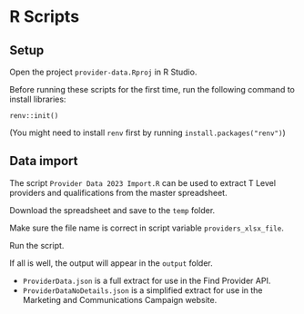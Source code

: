 # R Scripts

## Setup

Open the project `provider-data.Rproj` in R Studio.

Before running these scripts for the first time, run the following command to install libraries:
```
renv::init()
```

(You might need to install `renv` first by running `install.packages("renv")`)


## Data import

The script `Provider Data 2023 Import.R` can be used to extract T Level providers and qualifications from the master spreadsheet.

Download the spreadsheet and save to the `temp` folder.

Make sure the file name is correct in script variable `providers_xlsx_file`. 

Run the script.

If all is well, the output will appear in the `output` folder.

- `ProviderData.json` is a full extract for use in the Find Provider API.
- `ProviderDataNoDetails.json` is a simplified extract for use in the Marketing and Communications Campaign website.
